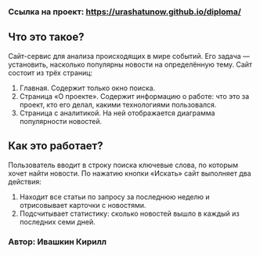 ### Ссылка на проект: https://urashatunow.github.io/diploma/

## Что это такое?
 Сайт-сервис для анализа происходящих в мире событий. Его задача — установить, насколько популярны новости на определённую тему.
 Сайт состоит из трёх страниц:
1. Главная. Содержит только окно поиска.
2. Страница «О проекте». Содержит информацию о работе: что это за проект, кто его делал, какими технологиями пользовался.
3. Страница с аналитикой. На ней отображается диаграмма популярности новостей.
 
## Как это работает?
Пользователь вводит в строку поиска ключевые слова, по которым хочет найти новости.
По нажатию кнопки «Искать» сайт выполняет два действия:
1. Находит все статьи по запросу за последнюю неделю и отрисовывает карточки с новостями.
2. Подсчитывает статистику: сколько новостей вышло в каждый из последних семи дней.

### Автор: Ивашкин Кирилл
